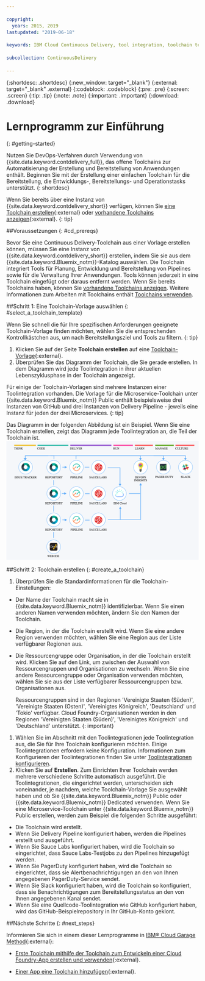 ```yaml
---

copyright:
  years: 2015, 2019
lastupdated: "2019-06-18"

keywords: IBM Cloud Continuous Delivery, tool integration, toolchain template

subcollection: ContinuousDelivery

---
```


{:shortdesc: .shortdesc}
{:new_window: target="_blank"}
{:external: target="_blank" .external}
{:codeblock: .codeblock}
{:pre: .pre}
{:screen: .screen}
{:tip: .tip}
{:note: .note}
{:important: .important}
{:download: .download}


# Lernprogramm zur Einführung
{: #getting-started}

Nutzen Sie DevOps-Verfahren durch Verwendung von {{site.data.keyword.contdelivery_full}}, das offene Toolchains zur Automatisierung der Erstellung und Bereitstellung von Anwendungen enthält. Beginnen Sie mit der Erstellung einer einfachen Toolchain für die Bereitstellung, die Entwicklungs-, Bereitstellungs- und Operationstasks unterstützt. 
{: shortdesc}


Wenn Sie bereits über eine Instanz von {{site.data.keyword.contdelivery_short}} verfügen, können Sie [eine Toolchain erstellen](https://cloud.ibm.com/devops/create){:external} oder [vorhandene Toolchains anzeigen](https://cloud.ibm.com/devops/toolchains){:external}.
{: tip}


##Voraussetzungen
{: #cd_prereqs}

Bevor Sie eine Continuous Delivery-Toolchain aus einer Vorlage erstellen können, müssen Sie eine Instanz von {{site.data.keyword.contdelivery_short}} erstellen, indem Sie sie aus dem {{site.data.keyword.Bluemix_notm}}-Katalog auswählen. Die Toolchain integriert Tools für Planung, Entwicklung und Bereitstellung von Pipelines sowie für die Verwaltung Ihrer Anwendungen. Tools können jederzeit in eine Toolchain eingefügt oder daraus entfernt werden. Wenn Sie bereits Toolchains haben, können Sie [vorhandene Toolchains anzeigen](/docs/services/ContinuousDelivery?topic=ContinuousDelivery-toolchains_getting_started#viewing_a_toolchain). Weitere Informationen zum Arbeiten mit Toolchains enthält [Toolchains verwenden](/docs/ContinuousDelivery?topic=ContinuousDelivery-toolchains-using).


##Schritt 1: Eine Toolchain-Vorlage auswählen
{: #select_a_toolchain_template}

Wenn Sie schnell die für Ihre spezifischen Anforderungen geeignete Toolchain-Vorlage finden möchten, wählen Sie die entsprechenden Kontrollkästchen aus, um nach Bereitstellungsziel und Tools zu filtern.
{: tip}

1. Klicken Sie auf der Seite **Toolchain erstellen** auf eine [Toolchain-Vorlage](https://cloud.ibm.com/devops/create){:external}.
1. Überprüfen Sie das Diagramm der Toolchain, die Sie gerade erstellen. In dem Diagramm wird jede Toolintegration in ihrer aktuellen Lebenszyklusphase in der Toolchain angezeigt.

 Für einige der Toolchain-Vorlagen sind mehrere Instanzen einer Toolintegration vorhanden. Die Vorlage für die Microservice-Toolchain unter {{site.data.keyword.Bluemix_notm}} Public enthält beispielsweise drei Instanzen von GitHub und drei Instanzen von Delivery Pipeline - jeweils eine Instanz für jeden der drei Microservices.
 {: tip}

 Das Diagramm in der folgenden Abbildung ist ein Beispiel. Wenn Sie eine Toolchain erstellen, zeigt das Diagramm jede Toolintegration an, die Teil der Toolchain ist.
 ![Toolchain-Diagramm](images/toolchain_diagram2.png)
 
##Schritt 2: Toolchain erstellen 
{: #create_a_toolchain}
 
1. Überprüfen Sie die Standardinformationen für die Toolchain-Einstellungen:

 * Der Name der Toolchain macht sie in {{site.data.keyword.Bluemix_notm}} identifizierbar. Wenn Sie einen anderen Namen verwenden möchten, ändern Sie den Namen der Toolchain.
 * Die Region, in der die Toolchain erstellt wird. Wenn Sie eine andere Region verwenden möchten, wählen Sie eine Region aus der Liste verfügbarer Regionen aus.
 * Die Ressourcengruppe oder Organisation, in der die Toolchain erstellt wird. Klicken Sie auf den Link, um zwischen der Auswahl von Ressourcengruppen und Organisationen zu wechseln. Wenn Sie eine andere Ressourcengruppe oder Organisation verwenden möchten, wählen Sie sie aus der Liste verfügbarer Ressourcengruppen bzw. Organisationen aus.
 
   Ressourcengruppen sind in den Regionen 'Vereinigte Staaten (Süden)', 'Vereinigte Staaten (Osten)', 'Vereinigtes Königreich', 'Deutschland' und 'Tokio' verfügbar. Cloud Foundry-Organisationen werden in den Regionen 'Vereinigten Staaten (Süden)', 'Vereinigtes Königreich' und 'Deutschland' unterstützt.
   {: important}
 
1. Wählen Sie im Abschnitt mit den Toolintegrationen jede Toolintegration aus, die Sie für Ihre Toolchain konfigurieren möchten. Einige Toolintegrationen erfordern keine Konfiguration. Informationen zum Konfigurieren der Toolintegrationen finden Sie unter [Toolintegrationen konfigurieren](/docs/services/ContinuousDelivery?topic=ContinuousDelivery-integrations).
1. Klicken Sie auf **Erstellen**. Zum Einrichten Ihrer Toolchain werden mehrere verschiedene Schritte automatisch ausgeführt. Die Toolintegrationen, die eingerichtet werden, unterscheiden sich voneinander, je nachdem, welche Toolchain-Vorlage Sie ausgewählt haben und ob Sie {{site.data.keyword.Bluemix_notm}} Public oder {{site.data.keyword.Bluemix_notm}} Dedicated verwenden. Wenn Sie eine Microservice-Toolchain unter {{site.data.keyword.Bluemix_notm}} Public erstellen, werden zum Beispiel die folgenden Schritte ausgeführt:

 * Die Toolchain wird erstellt.
 * Wenn Sie Delivery Pipeline konfiguriert haben, werden die Pipelines erstellt und ausgeführt.
 * Wenn Sie Sauce Labs konfiguriert haben, wird die Toolchain so eingerichtet, dass Sauce Labs-Testjobs zu den Pipelines hinzugefügt werden.
 * Wenn Sie PagerDuty konfiguriert haben, wird die Toolchain so eingerichtet, dass sie Alertbenachrichtigungen an den von Ihnen angegebenen PagerDuty-Service sendet.
 * Wenn Sie Slack konfiguriert haben, wird die Toolchain so konfiguriert, dass sie Benachrichtigungen zum Bereitstellungsstatus an den von Ihnen angegebenen Kanal sendet.
 * Wenn Sie eine Quellcode-Toolintegration wie GitHub konfiguriert haben, wird das GitHub-Beispielrepository in Ihr GitHub-Konto geklont.

##Nächste Schritte
{: #next_steps}

Informieren Sie sich in einem dieser Lernprogramme in [IBM&reg; Cloud Garage Method](https://www.ibm.com/cloud/garage){:external}:

  * [Erste Toolchain mithilfe der Toolchain zum Entwickeln einer Cloud Foundry-App erstellen und verwenden](https://www.ibm.com/cloud/garage/tutorials/introduce-develop-cloud-foundry-app-toolchain){:external}.

  * [Einer App eine Toolchain hinzufügen](https://www.ibm.com/cloud/garage/tutorials/add-a-toolchain-to-an-app?task=2){:external}.
